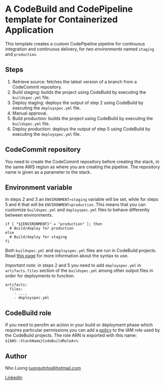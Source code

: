 # A CodeBuild and CodePipeline template for Containerized Application

This template creates a custom CodePipeline pipeline for continuous integration and continuous delivery, for *two environments* named `staging` and `production`.

## Steps

1. Retrieve source: fetches the latest version of a branch from a CodeCommit repository.
2. Build staging: builds the project using CodeBuild by executing the `buildspec.yml` file.
3. Deploy staging: deploys the output of step 2 using CodeBuild by executing the `deployspec.yml` file.
4. Manual approval.
5. Build production: builds the project using CodeBuild by executing the `buildspec.yml` file.
6. Deploy production: deploys the output of step 5 using CodeBuild by executing the `deployspec.yml` file.

## CodeCommit repository
You need to create the CodeCommit repository before creating the stack, in the same AWS region as where you are creating the pipeline. The repository name is given as a parameter to the stack.

## Environment variable

In steps 2 and 3 an `ENVIRONMENT=staging` variable will be set, while for steps 5 and 6 that will be `ENVIRONMENT=production`. This means that you can customize `buildspec.yml` and `deployspec.yml` files to behave differently between environments.

```
if [ "${ENVIRONMENT}" = "production" ]; then
  # Build/deploy for production
else
  # Build/deploy for staging
fi
```

Both `buildspec.yml` and `deployspec.yml` files are run in CodeBuild projects. Read [this page](https://docs.aws.amazon.com/codebuild/latest/userguide/build-spec-ref.html) for more information about the syntax to use.

*Important note:* in steps 2 and 5 you need to add `deployspec.yml` in `artifacts.files` section of the `buildspec.yml` among other output files in order for deployments to function.

```
artifacts:
  files:
    - ....
    - deployspec.yml
```

## CodeBuild role

If you need to perofm an action in your build or deployment phase which requires particular permissions you can add a [policy](https://docs.aws.amazon.com/AWSCloudFormation/latest/UserGuide/aws-resource-iam-policy.html) to the IAM role used by the CodeBuild projects. The role ARN is exported with this name: `${AWS::StackName}CodeBuildRoleArn`.

## Author
Nho Luong
luongutnho@hotmail.com

[LinkedIn](https://www.linkedin.com/in/nholuong/)
